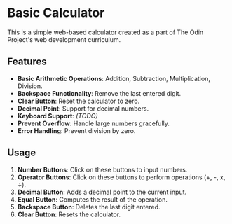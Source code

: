# Basic Calculator

This is a simple web-based calculator created as a part of The Odin Project's web development curriculum.

## Features

- **Basic Arithmetic Operations**: Addition, Subtraction, Multiplication, Division.
- **Backspace Functionality**: Remove the last entered digit.
- **Clear Button**: Reset the calculator to zero.
- **Decimal Point**: Support for decimal numbers.
- **Keyboard Support**: _(TODO)_
- **Prevent Overflow**: Handle large numbers gracefully.
- **Error Handling**: Prevent division by zero.

## Usage

1. **Number Buttons**: Click on these buttons to input numbers.
2. **Operator Buttons**: Click on these buttons to perform operations (+, -, x, ÷).
3. **Decimal Button**: Adds a decimal point to the current input.
4. **Equal Button**: Computes the result of the operation.
5. **Backspace Button**: Deletes the last digit entered.
6. **Clear Button**: Resets the calculator.